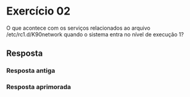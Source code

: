 # Exercício 02

O que acontece com os serviços relacionados ao arquivo /etc/rc1.d/K90network quando o sistema entra no nível de execução 1?

## Resposta

### Resposta antiga

### Resposta aprimorada
